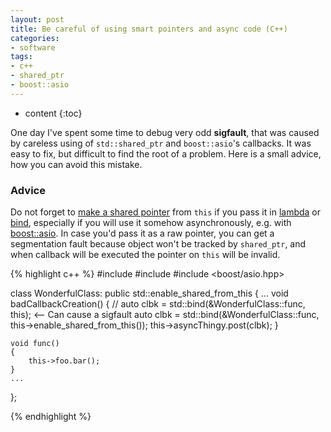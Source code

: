 ```yaml
---
layout: post
title: Be careful of using smart pointers and async code (C++)
categories:
- software
tags:
- c++
- shared_ptr
- boost::asio
---
```


* content
{:toc}

One day I've spent some time to debug very odd **sigfault**, that was caused by careless using of `std::shared_ptr` and `boost::asio`'s callbacks. It was easy to fix, but difficult to find the root of a problem. Here is a small advice, how you can avoid this mistake.


### Advice

Do not forget to [make a shared pointer](https://en.cppreference.com/w/cpp/memory/enable_shared_from_this) from `this` if you pass it in [lambda](https://en.cppreference.com/w/cpp/language/lambda) or [bind](https://en.cppreference.com/w/cpp/utility/functional/bind), especially if you will use it somehow asynchronously, e.g. with [boost::asio](https://www.boost.org/doc/libs/1_69_0/doc/html/boost_asio.html). In case you'd pass it as a raw pointer, you can get a segmentation fault because object won't be tracked by `shared_ptr`, and when callback will be executed the pointer on `this` will be invalid.

{% highlight c++ %}
#include <functional>
#include <memory>
#include <boost/asio.hpp>

class WonderfulClass: public std::enable_shared_from_this<WonderfulClass>
{
    ...
    void badCallbackCreation()
    {
        // auto clbk = std::bind(&WonderfulClass::func, this); <-- Can cause a sigfault
        auto clbk = std::bind(&WonderfulClass::func,
                              this->enable_shared_from_this());
        this->asyncThingy.post(clbk);
    }

    void func()
    {
        this->foo.bar();
    }
    ...
};

{% endhighlight %}
